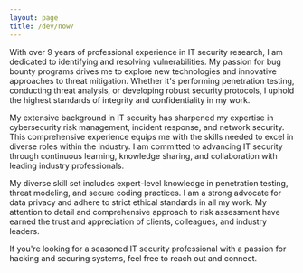 ```yaml
---
layout: page
title: /dev/now/
---
```


With over 9 years of professional experience in IT security research, I am dedicated to identifying and resolving vulnerabilities. My passion for bug bounty programs drives me to explore new technologies and innovative approaches to threat mitigation. Whether it's performing penetration testing, conducting threat analysis, or developing robust security protocols, I uphold the highest standards of integrity and confidentiality in my work.

My extensive background in IT security has sharpened my expertise in cybersecurity risk management, incident response, and network security. This comprehensive experience equips me with the skills needed to excel in diverse roles within the industry. I am committed to advancing IT security through continuous learning, knowledge sharing, and collaboration with leading industry professionals.

My diverse skill set includes expert-level knowledge in penetration testing, threat modeling, and secure coding practices. I am a strong advocate for data privacy and adhere to strict ethical standards in all my work. My attention to detail and comprehensive approach to risk assessment have earned the trust and appreciation of clients, colleagues, and industry leaders.

If you're looking for a seasoned IT security professional with a passion for hacking and securing systems, feel free to reach out and connect.